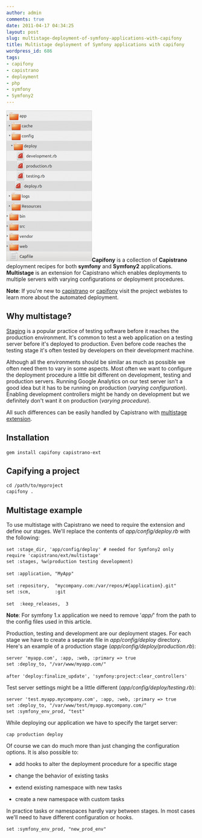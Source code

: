```yaml
---
author: admin
comments: true
date: 2011-04-17 04:34:25
layout: post
slug: multistage-deployment-of-symfony-applications-with-capifony
title: Multistage deployment of Symfony applications with capifony
wordpress_id: 686
tags:
- capifony
- capistrano
- deployment
- php
- symfony
- Symfony2
---
```


[![](/uploads/wp/2011/04/Symfony2-capistrano-multistage-files-227x400.png)](/uploads/wp/2011/04/Symfony2-capistrano-multistage-files.png)**Capifony** is a collection of **Capistrano** deployment recipes for both **symfony** and **Symfony2** applications. **Multistage** is an extension for Capistrano which enables deployments to multiple servers with varying configurations or deployment procedures.

**Note**: If you're new to [capistrano](https://github.com/capistrano/capistrano/wiki) or [capifony](http://capifony.org/) visit the project webistes to learn more about the automated deployment.


## Why multistage?


[Staging](http://en.wikipedia.org/wiki/Staging_%28websites%29) is a popular practice of testing software before it reaches the production environment. It's common to test a web application on a testing server before it's deployed to production. Even before code reaches the testing stage it's often tested by developers on their development machine.

Although all the environments should be similar as much as possible we often need them to vary in some aspects. Most often we want to configure the deployment procedure a little bit different on development, testing and production servers. Running Google Analytics on our test server isn't a good idea but it has to be running on production (_varying configuration_). Enabling development controllers might be handy on development but we definitely don't want it on production (_varying procedure_).

All such differences can be easily handled by Capistrano with [multistage extension](https://github.com/capistrano/capistrano/wiki/2.x-Multistage-Extension).


## Installation



    
    gem install capifony capistrano-ext




## Capifying a project



    
    cd /path/to/myproject
    capifony .




## Multistage example


To use multistage with Capistrano we need to require the extension and define our stages. We'll replace the contents of _app/config/deploy.rb_ with the following:

    
    set :stage_dir, 'app/config/deploy' # needed for Symfony2 only
    require 'capistrano/ext/multistage'
    set :stages, %w(production testing development)
    
    set :application, "MyApp"
    
    set :repository,  "mycompany.com:/var/repos/#{application}.git"
    set :scm,         :git
    
    set  :keep_releases,  3


**Note**: For symfony 1.x application we need to remove '_app/_' from the path to the config files used in this article.

Production, testing and development are our deployment stages. For each stage we have to create a separate file in _app/config/deploy_ directory. Here's an example of a production stage (_app/config/deploy/production.rb_):

    
    server 'myapp.com', :app, :web, :primary => true
    set :deploy_to, "/var/www/myapp.com/"
    
    after 'deploy:finalize_update', 'symfony:project:clear_controllers'


Test server settings might be a little different (_app/config/deploy/testing.rb_):

    
    server 'test.myapp.mycompany.com', :app, :web, :primary => true
    set :deploy_to, "/var/www/test/myapp.mycompany.com/"
    set :symfony_env_prod, "test"


While deploying our application we have to specify the target server:

    
    cap production deploy


Of course we can do much more than just changing the configuration options. It is also possible to:



	
  * add hooks to alter the deployment procedure for a specific stage

	
  * change the behavior of existing tasks

	
  * extend existing namespace with new tasks

	
  * create a new namespace with custom tasks


In practice tasks or namespaces hardly vary between stages. In most cases we'll need to have different configuration or hooks.




    
    set :symfony_env_prod, "new_prod_env"



